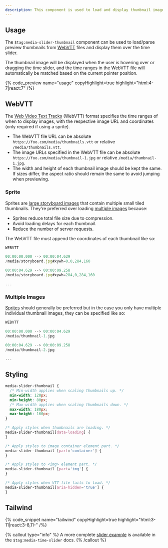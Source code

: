 ```yaml
---
description: This component is used to load and display thumbnail images over the time slider.
---
```


## Usage

The `$tag:media-slider-thumbnail` component can be used to load/parse preview thumbnails from
[WebVTT](#webvtt) files and display them over the time slider.

The thumbnail image will be displayed when the user is hovering over or dragging the time slider,
and the time ranges in the WebVTT file will automatically be matched based on the current pointer
position.

{% code_preview name="usage" copyHighlight=true highlight="html:4-7|react:7" /%}

## WebVTT

The [Web Video Text Tracks](https://developer.mozilla.org/en-US/docs/Web/API/WebVTT_API) (WebVTT)
format specifies the time ranges of when to display images, with the respective image URL
and coordinates (only required if using a sprite).

- The WebVTT file URL can be absolute `https://foo.com/media/thumbnails.vtt` or relative `/media/thumbnails.vtt`.
- The image URLs specified in the WebVTT file can be absolute
  `https://foo.com/media/thumbnail-1.jpg` or relative `/media/thumbnail-1.jpg`.
- The width and height of each thumbnail image should be kept the same. If sizes differ, the aspect
  ratio should remain the same to avoid jumping when previewing.

### Sprite

Sprites are [large storyboard images](https://media-files.vidstack.io/storyboard.jpg) that contain
multiple small tiled thumbnails. They're preferred over loading [multiple images](#multiple-images)
because:

- Sprites reduce total file size due to compression.
- Avoid loading delays for each thumbnail.
- Reduce the number of server requests.

The WebVTT file must append the coordinates of each thumbnail like so:

```js
WEBVTT

00:00:00.000 --> 00:00:04.629
/media/storyboard.jpg#xywh=0,0,284,160

00:00:04.629 --> 00:00:09.258
/media/storyboard.jpg#xywh=284,0,284,160

...
```

### Multiple Images

[Sprites](#sprite) should generally be preferred but in the case you only have multiple individual
thumbnail images, they can be specified like so:

```js
WEBVTT

00:00:00.000 --> 00:00:04.629
/media/thumbnail-1.jpg

00:00:04.629 --> 00:00:09.258
/media/thumbnail-2.jpg

...
```

## Styling

```css
media-slider-thumbnail {
  /* Min-width applies when scaling thumbnails up. */
  min-width: 120px;
  min-height: 80px;
  /* Max-width applies when scaling thumbnails down. */
  max-width: 180px;
  max-height: 160px;
}

/* Apply styles when thumbnails are loading. */
media-slider-thumbnail[data-loading] {
}

/* Apply styles to image container element part. */
media-slider-thumbnail [part='container'] {
}

/* Apply styles to <img> element part. */
media-slider-thumbnail [part='img'] {
}

/* Apply styles when VTT file fails to load. */
media-slider-thumbnail[aria-hidden='true'] {
}
```

## Tailwind

{% code_snippet name="tailwind" copyHighlight=true highlight="html:3-11|react:3-8,11-" /%}

{% callout type="info" %}
A more complete [slider example](/docs/react/player/components/sliders/time-slider#tailwind) is
available in the `$tag:media-time-slider` docs.
{% /callout %}
